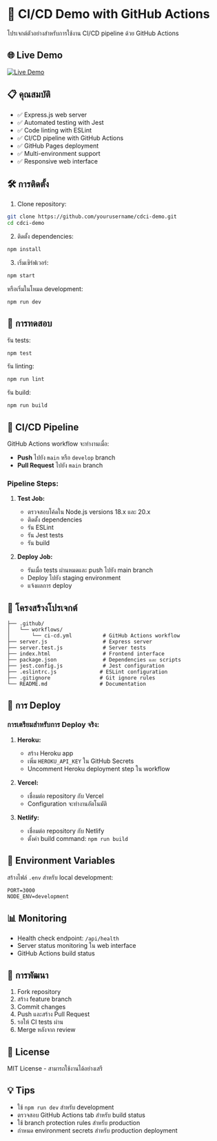 # 🚀 CI/CD Demo with GitHub Actions

โปรเจกต์ตัวอย่างสำหรับการใช้งาน CI/CD pipeline ด้วย GitHub Actions

## 🌐 Live Demo
[![Live Demo](https://img.shields.io/badge/Live-Demo-brightgreen)](https://your-username.github.io/your-repo-name)

## 📋 คุณสมบัติ

- ✅ Express.js web server
- ✅ Automated testing with Jest
- ✅ Code linting with ESLint
- ✅ CI/CD pipeline with GitHub Actions
- ✅ GitHub Pages deployment
- ✅ Multi-environment support
- ✅ Responsive web interface

## 🛠️ การติดตั้ง

1. Clone repository:
```bash
git clone https://github.com/yourusername/cdci-demo.git
cd cdci-demo
```

2. ติดตั้ง dependencies:
```bash
npm install
```

3. เริ่มเซิร์ฟเวอร์:
```bash
npm start
```

หรือเริ่มในโหมด development:
```bash
npm run dev
```

## 🧪 การทดสอบ

รัน tests:
```bash
npm test
```

รัน linting:
```bash
npm run lint
```

รัน build:
```bash
npm run build
```

## 🔄 CI/CD Pipeline

GitHub Actions workflow จะทำงานเมื่อ:

- **Push** ไปยัง `main` หรือ `develop` branch
- **Pull Request** ไปยัง `main` branch

### Pipeline Steps:

1. **Test Job:**
   - ตรวจสอบโค้ดใน Node.js versions 18.x และ 20.x
   - ติดตั้ง dependencies
   - รัน ESLint
   - รัน Jest tests
   - รัน build

2. **Deploy Job:**
   - รันเมื่อ tests ผ่านหมดและ push ไปยัง main branch
   - Deploy ไปยัง staging environment
   - แจ้งผลการ deploy

## 📁 โครงสร้างโปรเจกต์

```
├── .github/
│   └── workflows/
│       └── ci-cd.yml          # GitHub Actions workflow
├── server.js                  # Express server
├── server.test.js             # Server tests
├── index.html                 # Frontend interface
├── package.json               # Dependencies และ scripts
├── jest.config.js             # Jest configuration
├── .eslintrc.js              # ESLint configuration
├── .gitignore                # Git ignore rules
└── README.md                 # Documentation
```

## 🚀 การ Deploy

### การเตรียมสำหรับการ Deploy จริง:

1. **Heroku:**
   - สร้าง Heroku app
   - เพิ่ม `HEROKU_API_KEY` ใน GitHub Secrets
   - Uncomment Heroku deployment step ใน workflow

2. **Vercel:**
   - เชื่อมต่อ repository กับ Vercel
   - Configuration จะทำงานอัตโนมัติ

3. **Netlify:**
   - เชื่อมต่อ repository กับ Netlify
   - ตั้งค่า build command: `npm run build`

## 🔧 Environment Variables

สร้างไฟล์ `.env` สำหรับ local development:

```env
PORT=3000
NODE_ENV=development
```

## 📊 Monitoring

- Health check endpoint: `/api/health`
- Server status monitoring ใน web interface
- GitHub Actions build status

## 🤝 การพัฒนา

1. Fork repository
2. สร้าง feature branch
3. Commit changes
4. Push และสร้าง Pull Request
5. รอให้ CI tests ผ่าน
6. Merge หลังจาก review

## 📝 License

MIT License - สามารถใช้งานได้อย่างเสรี

## 💡 Tips

- ใช้ `npm run dev` สำหรับ development
- ตรวจสอบ GitHub Actions tab สำหรับ build status
- ใช้ branch protection rules สำหรับ production
- กำหนด environment secrets สำหรับ production deployment
